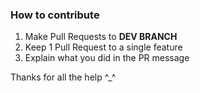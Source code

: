 ### How to contribute

1. Make Pull Requests to **DEV BRANCH**
2. Keep 1 Pull Request to a single feature
3. Explain what you did in the PR message

Thanks for all the help ^_^